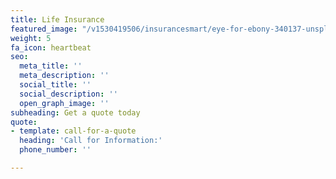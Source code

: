 ```yaml
---
title: Life Insurance
featured_image: "/v1530419506/insurancesmart/eye-for-ebony-340137-unsplash.jpg"
weight: 5
fa_icon: heartbeat
seo:
  meta_title: ''
  meta_description: ''
  social_title: ''
  social_description: ''
  open_graph_image: ''
subheading: Get a quote today
quote:
- template: call-for-a-quote
  heading: 'Call for Information:'
  phone_number: ''

---
```

